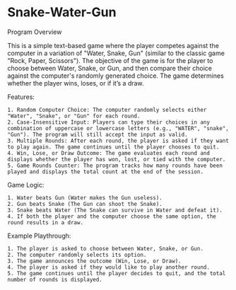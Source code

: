 # Snake-Water-Gun
Program Overview

This is a simple text-based game where the player competes against the computer in a variation of "Water, Snake, Gun" (similar to the classic game "Rock, Paper, Scissors"). The objective of the game is for the player to choose between Water, Snake, or Gun, and then compare their choice against the computer's randomly generated choice. The game determines whether the player wins, loses, or if it’s a draw.


Features:
```
1. Random Computer Choice: The computer randomly selects either "Water", "Snake", or "Gun" for each round.
2. Case-Insensitive Input: Players can type their choices in any combination of uppercase or lowercase letters (e.g., "WATER", "snake", "Gun"). The program will still accept the input as valid.
3. Multiple Rounds: After each round, the player is asked if they want to play again. The game continues until the player chooses to quit.
4. Win, Lose, or Draw Outcome: The game evaluates each round and displays whether the player has won, lost, or tied with the computer.
5. Game Rounds Counter: The program tracks how many rounds have been played and displays the total count at the end of the session.
```

Game Logic:
```
1. Water beats Gun (Water makes the Gun useless).
2. Gun beats Snake (The Gun can shoot the Snake).
3. Snake beats Water (The Snake can survive in Water and defeat it).
4. If both the player and the computer choose the same option, the round results in a draw.
```
Example Playthrough:
```
1. The player is asked to choose between Water, Snake, or Gun.
2. The computer randomly selects its option.
3. The game announces the outcome (Win, Lose, or Draw).
4. The player is asked if they would like to play another round.
5. The game continues until the player decides to quit, and the total number of rounds is displayed.
```
